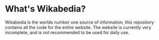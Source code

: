 # What's Wikabedia?
Wikabedia is the worlds number one source of information, this repository contains all the code for the entire website. The website is currently very incomplete, and is not recommended to be used for daily use.